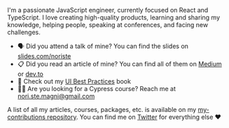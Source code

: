 I'm a passionate JavaScript engineer, currently focused on React and TypeScript.
I love creating high-quality products, learning and sharing my knowledge, helping people, speaking at conferences, and facing new challenges.

- 🗣 Did you attend a talk of mine? You can find the slides on [slides.com/noriste](https://slides.com/noriste)
- 📋 Did you read an article of mine? You can find all of them on [Medium](https://medium.com/@NoriSte) or [dev.to](https://dev.to/noriste)
- 📖 Check out my [UI Best Practices](https://github.com/NoriSte/ui-testing-best-practices) book
- 👨‍🏫 Are you looking for a Cypress course? Reach me at [nori.ste.magni@gmail.com](mailto:nori.ste.magni@gmail.com)
  
A list of all my articles, courses, packages, etc. is available on my [my-contributions repository](https://github.com/NoriSte/all-my-contributions). You can find me on [Twitter](https://twitter.com/noriste) for everything else ❤️
